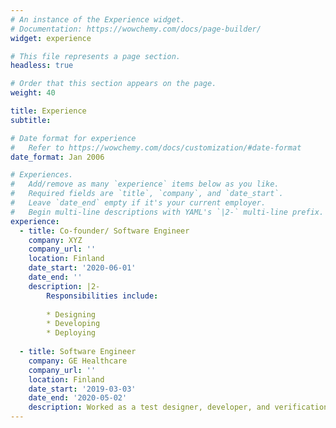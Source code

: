 ```yaml
---
# An instance of the Experience widget.
# Documentation: https://wowchemy.com/docs/page-builder/
widget: experience

# This file represents a page section.
headless: true

# Order that this section appears on the page.
weight: 40

title: Experience
subtitle:

# Date format for experience
#   Refer to https://wowchemy.com/docs/customization/#date-format
date_format: Jan 2006

# Experiences.
#   Add/remove as many `experience` items below as you like.
#   Required fields are `title`, `company`, and `date_start`.
#   Leave `date_end` empty if it's your current employer.
#   Begin multi-line descriptions with YAML's `|2-` multi-line prefix.
experience:
  - title: Co-founder/ Software Engineer
    company: XYZ
    company_url: ''
    location: Finland
    date_start: '2020-06-01'
    date_end: ''
    description: |2-
        Responsibilities include:
        
        * Designing
        * Developing
        * Deploying
        
  - title: Software Engineer
    company: GE Healthcare
    company_url: ''
    location: Finland
    date_start: '2019-03-03'
    date_end: '2020-05-02'
    description: Worked as a test designer, developer, and verification engineer on hospital bedside monitors. My work include evaluating the accuracy and robust behavior of bedside monitors for critical Alarms and invasive blood pressure.
---
```

